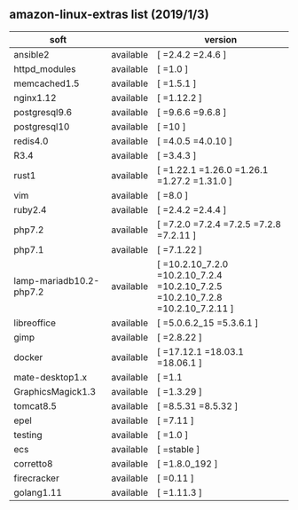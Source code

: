 ## amazon-linux-extras list (2019/1/3)

soft |  | version
---|---|---
ansible2           |        available |   [ =2.4.2  =2.4.6 ]
httpd_modules     |       available  |  [ =1.0 ]
memcached1.5       |      available   | [ =1.5.1 ]
nginx1.12      |   available   |   [ =1.12.2 ]
postgresql9.6         |   available  |  [ =9.6.6  =9.6.8 ]
postgresql10     |        available |   [ =10 ]
redis4.0         |        available  |  [ =4.0.5  =4.0.10 ]
R3.4            |         available |   [ =3.4.3 ]
rust1             |       available   |        [ =1.22.1  =1.26.0  =1.26.1  =1.27.2  =1.31.0 ]
vim             |         available  |  [ =8.0 ]
ruby2.4        |          available  |  [ =2.4.2  =2.4.4 ]
php7.2        |           available   |      [ =7.2.0  =7.2.4  =7.2.5  =7.2.8  =7.2.11 ]
php7.1          |         available   | [ =7.1.22 ]
lamp-mariadb10.2-php7.2 | available    |       [ =10.2.10_7.2.0  =10.2.10_7.2.4  =10.2.10_7.2.5 =10.2.10_7.2.8  =10.2.10_7.2.11 ]
libreoffice     |         available  |  [ =5.0.6.2_15  =5.3.6.1 ]
gimp            |         available   | [ =2.8.22 ]
docker           |        available  |       [ =17.12.1  =18.03.1  =18.06.1 ]
mate-desktop1.x     |     available   | [ =1.1|9.0  =1.20.0 ]
GraphicsMagick1.3   |     available   | [ =1.3.29 ]
tomcat8.5    |     available    |  [ =8.5.31  =8.5.32 ]
epel     |         available    |  [ =7.11 ]
testing        |          available   | [ =1.0 ]
ecs              |        available   | [ =stable ]
corretto8       |         available  |  [ =1.8.0_192 ]
firecracker     |        available  |  [ =0.11 ]
golang1.11       |        available |   [ =1.11.3 ]
